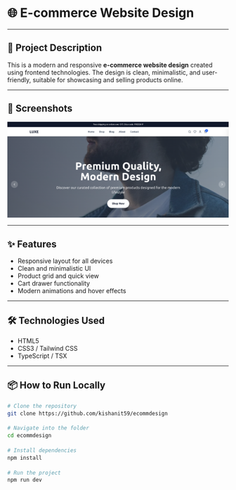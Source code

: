 # 🌐 E-commerce Website Design
---

## 📌 Project Description

This is a modern and responsive **e-commerce website design** created using frontend technologies. The design is clean, minimalistic, and user-friendly, suitable for showcasing and selling products online.

---

## 📸 Screenshots

![E-Commerce website Design Screenshot](https://raw.githubusercontent.com/kishanit59/ecommdesign/refs/heads/main/slider.png)

---

## ✨ Features

- Responsive layout for all devices
- Clean and minimalistic UI
- Product grid and quick view
- Cart drawer functionality
- Modern animations and hover effects

---

## 🛠️ Technologies Used

- HTML5
- CSS3 / Tailwind CSS
- TypeScript / TSX

---

## 📦 How to Run Locally

```bash
# Clone the repository
git clone https://github.com/kishanit59/ecommdesign

# Navigate into the folder
cd ecommdesign

# Install dependencies
npm install

# Run the project
npm run dev